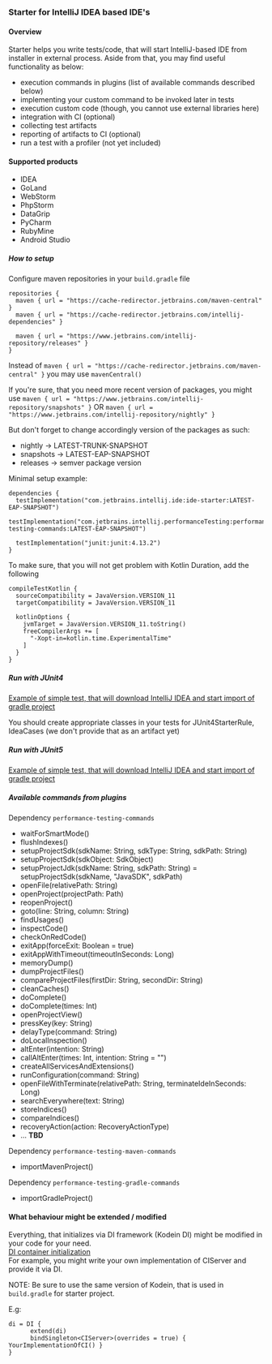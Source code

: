 ### Starter for IntelliJ IDEA based IDE's


#### Overview

Starter helps you write tests/code, that will start IntelliJ-based IDE from installer in external process.
Aside from that, you may find useful functionality as below:

* execution commands in plugins (list of available commands described below)
* implementing your custom command to be invoked later in tests
* execution custom code (though, you cannot use external libraries here)
* integration with CI (optional)
* collecting test artifacts
* reporting of artifacts to CI (optional)
* run a test with a profiler (not yet included)


#### Supported products

* IDEA
* GoLand
* WebStorm
* PhpStorm
* DataGrip
* PyCharm
* RubyMine
* Android Studio


##### How to setup

Configure maven repositories in your `build.gradle` file

```
repositories {
  maven { url = "https://cache-redirector.jetbrains.com/maven-central" }
  maven { url = "https://cache-redirector.jetbrains.com/intellij-dependencies" }

  maven { url = "https://www.jetbrains.com/intellij-repository/releases" }
}
```

Instead of `maven { url = "https://cache-redirector.jetbrains.com/maven-central" }` you may use `mavenCentral()`

If you're sure, that you need more recent version of packages, you might use
`maven { url = "https://www.jetbrains.com/intellij-repository/snapshots" }`
OR
`maven { url = "https://www.jetbrains.com/intellij-repository/nightly" }`

But don't forget to change accordingly version of the packages as such:
* nightly -> LATEST-TRUNK-SNAPSHOT
* snapshots -> LATEST-EAP-SNAPSHOT
* releases -> semver package version

Minimal setup example:

```
dependencies {
  testImplementation("com.jetbrains.intellij.ide:ide-starter:LATEST-EAP-SNAPSHOT")
  testImplementation("com.jetbrains.intellij.performanceTesting:performance-testing-commands:LATEST-EAP-SNAPSHOT")
  
  testImplementation("junit:junit:4.13.2")
}
```

To make sure, that you will not get problem with Kotlin Duration, add the following

```
compileTestKotlin {
  sourceCompatibility = JavaVersion.VERSION_11
  targetCompatibility = JavaVersion.VERSION_11

  kotlinOptions {
    jvmTarget = JavaVersion.VERSION_11.toString()
    freeCompilerArgs += [
      "-Xopt-in=kotlin.time.ExperimentalTime"
    ]
  }
}

```



##### Run with JUnit4

[Example of simple test, that will download IntelliJ IDEA and start import of gradle project](https://github.com/JetBrains/intellij-community/tree/master/tools/intellij.ide.starter/testSrc/com/intellij/ide/starter/tests/examples/junit4)

You should create appropriate classes in your tests for JUnit4StarterRule, IdeaCases (we don't provide that as an artifact yet)

##### Run with JUnit5

[Example of simple test, that will download IntelliJ IDEA and start import of gradle project](https://github.com/JetBrains/intellij-community/tree/master/tools/intellij.ide.starter/testSrc/com/intellij/ide/starter/tests/examples/junit5)


##### Available commands from plugins

Dependency `performance-testing-commands`
- waitForSmartMode()
- flushIndexes()
- setupProjectSdk(sdkName: String, sdkType: String, sdkPath: String)
- setupProjectSdk(sdkObject: SdkObject)
- setupProjectJdk(sdkName: String, sdkPath: String) = setupProjectSdk(sdkName, "JavaSDK", sdkPath)
- openFile(relativePath: String)
- openProject(projectPath: Path)
- reopenProject()
- goto(line: String, column: String)
- findUsages()
- inspectCode()
- checkOnRedCode()
- exitApp(forceExit: Boolean = true)
- exitAppWithTimeout(timeoutInSeconds: Long)
- memoryDump()
- dumpProjectFiles()
- compareProjectFiles(firstDir: String, secondDir: String)
- cleanCaches()
- doComplete()
- doComplete(times: Int)
- openProjectView()
- pressKey(key: String)
- delayType(command: String)
- doLocalInspection()
- altEnter(intention: String)
- callAltEnter(times: Int, intention: String = "")
- createAllServicesAndExtensions()
- runConfiguration(command: String)
- openFileWithTerminate(relativePath: String, terminateIdeInSeconds: Long)
- searchEverywhere(text: String)
- storeIndices()
- compareIndices()
- recoveryAction(action: RecoveryActionType)
- ... **TBD**

Dependency `performance-testing-maven-commands`
- importMavenProject()

Dependency `performance-testing-gradle-commands`
- importGradleProject()

#### What behaviour might be extended / modified

Everything, that initializes via DI framework (Kodein DI) might be modified in your code for your need.   
[DI container initialization](https://github.com/JetBrains/intellij-community/blob/master/tools/intellij.ide.starter/src/com/intellij/ide/starter/di/diContainer.kt)  
For example, you might write your own implementation of CIServer and provide it via DI.

NOTE: Be sure to use the same version of Kodein, that is used in `build.gradle` for starter project.

E.g:
```
di = DI {
      extend(di)
      bindSingleton<CIServer>(overrides = true) { YourImplementationOfCI() }
}
```